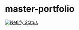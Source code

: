 # master-portfolio 



[![Netlify Status](https://api.netlify.com/api/v1/badges/5acca146-4d72-4c64-baf4-2132d6d01687/deploy-status)](https://app.netlify.com/sites/friendly-kepler-3059d2/deploys)
